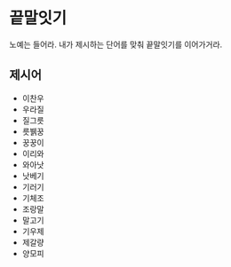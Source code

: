 # 끝말잇기
노예는 들어라. 내가 제시하는 단어를 맞춰 끝말잇기를 이어가거라.

## 제시어
- 이찬우
- 우라질
- 질그릇
- 릇뷁꿍
- 꿍꿍이
- 이리와
- 와아낫
- 낫베기
- 기러기
- 기체조
- 조랑말
- 말고기
- 기우제
- 제갈량
- 양모피